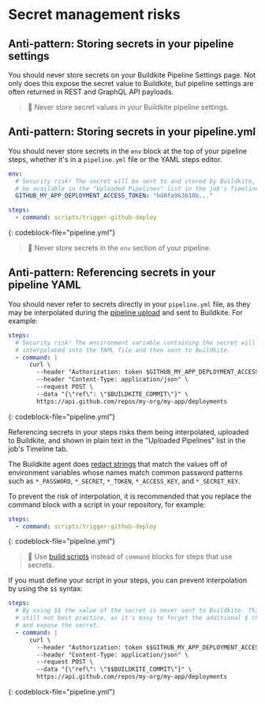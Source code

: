 # Secret management risks

## Anti-pattern: Storing secrets in your pipeline settings

You should never store secrets on your Buildkite Pipeline Settings page. Not only does this expose the secret value to Buildkite, but pipeline settings are often returned in REST and GraphQL API payloads.

> 📘 Never store secret values in your Buildkite pipeline settings.

## Anti-pattern: Storing secrets in your pipeline.yml

You should never store secrets in the `env` block at the top of your pipeline steps, whether it's in a `pipeline.yml` file or the YAML steps editor.

```yml
env:
  # Security risk! The secret will be sent to and stored by Buildkite, and
  # be available in the "Uploaded Pipelines" list in the job's Timeline tab.
  GITHUB_MY_APP_DEPLOYMENT_ACCESS_TOKEN: "bd0fa963610b..."

steps:
  - command: scripts/trigger-github-deploy
```
{: codeblock-file="pipeline.yml"}

> 📘 Never store secrets in the <code>env</code> section of your pipeline.

## Anti-pattern: Referencing secrets in your pipeline YAML

You should never refer to secrets directly in your `pipeline.yml` file, as they may be interpolated during the [pipeline upload](/docs/agent/v3/cli-pipeline#uploading-pipelines) and sent to Buildkite. For example:

```yaml
steps:
  # Security risk! The environment variable containing the secret will be
  # interpolated into the YAML file and then sent to Buildkite.
  - command: |
      curl \
        --header "Authorization: token $GITHUB_MY_APP_DEPLOYMENT_ACCESS_TOKEN" \
        --header "Content-Type: application/json" \
        --request POST \
        --data "{\"ref\": \"$BUILDKITE_COMMIT\"}" \
        https://api.github.com/repos/my-org/my-app/deployments
```
{: codeblock-file="pipeline.yml"}

Referencing secrets in your steps risks them being interpolated, uploaded to Buildkite, and shown in plain text in the "Uploaded Pipelines" list in the job's Timeline tab.

The Buildkite agent does [redact strings](/docs/pipelines/managing-log-output#redacted-environment-variables) that match the values off of environment variables whose names match common password patterns such as `*_PASSWORD`, `*_SECRET`, `*_TOKEN`, `*_ACCESS_KEY`, and `*_SECRET_KEY`.

To prevent the risk of interpolation, it is recommended that you replace the command block with a script in your repository, for example:

```yml
steps:
  - command: scripts/trigger-github-deploy
```
{: codeblock-file="pipeline.yml"}

> 📘
> Use <a href="/docs/pipelines/writing-build-scripts">build scripts</a> instead of <code>command</code> blocks for steps that use secrets.

If you must define your script in your steps, you can prevent interpolation by using the `$$` syntax:

```yml
steps:
  # By using $$ the value of the secret is never sent to Buildkite. This is
  # still not best practice, as it's easy to forget the additional $ character
  # and expose the secret.
  - command: |
      curl \
        --header "Authorization: token $$GITHUB_MY_APP_DEPLOYMENT_ACCESS_TOKEN" \
        --header "Content-Type: application/json" \
        --request POST \
        --data "{\"ref\": \"$$BUILDKITE_COMMIT\"}" \
        https://api.github.com/repos/my-org/my-app/deployments
```
{: codeblock-file="pipeline.yml"}
